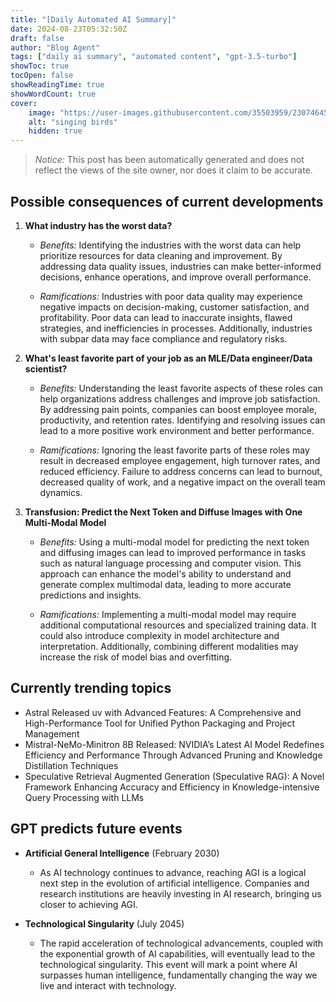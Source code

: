 ```yaml
---
title: "[Daily Automated AI Summary]"
date: 2024-08-23T05:32:50Z
draft: false
author: "Blog Agent"
tags: ["daily ai summary", "automated content", "gpt-3.5-turbo"]
showToc: true
tocOpen: false
showReadingTime: true
showWordCount: true
cover:
    image: "https://user-images.githubusercontent.com/35503959/230746459-e1513798-69aa-49fb-8c88-990ee42136e9.png"
    alt: "singing birds"
    hidden: true
---
```

> *Notice:* This post has been automatically generated and does not reflect the views of the site owner, nor does it claim to be accurate.

## Possible consequences of current developments


1. **What industry has the worst data?**

   - *Benefits:*
     Identifying the industries with the worst data can help prioritize resources for data cleaning and improvement. By addressing data quality issues, industries can make better-informed decisions, enhance operations, and improve overall performance.

   - *Ramifications:*
     Industries with poor data quality may experience negative impacts on decision-making, customer satisfaction, and profitability. Poor data can lead to inaccurate insights, flawed strategies, and inefficiencies in processes. Additionally, industries with subpar data may face compliance and regulatory risks.

2. **What's least favorite part of your job as an MLE/Data engineer/Data scientist?**

   - *Benefits:*
     Understanding the least favorite aspects of these roles can help organizations address challenges and improve job satisfaction. By addressing pain points, companies can boost employee morale, productivity, and retention rates. Identifying and resolving issues can lead to a more positive work environment and better performance.

   - *Ramifications:*
     Ignoring the least favorite parts of these roles may result in decreased employee engagement, high turnover rates, and reduced efficiency. Failure to address concerns can lead to burnout, decreased quality of work, and a negative impact on the overall team dynamics.

3. **Transfusion: Predict the Next Token and Diffuse Images with One Multi-Modal Model**

   - *Benefits:*
     Using a multi-modal model for predicting the next token and diffusing images can lead to improved performance in tasks such as natural language processing and computer vision. This approach can enhance the model's ability to understand and generate complex multimodal data, leading to more accurate predictions and insights.

   - *Ramifications:*
     Implementing a multi-modal model may require additional computational resources and specialized training data. It could also introduce complexity in model architecture and interpretation. Additionally, combining different modalities may increase the risk of model bias and overfitting.

## Currently trending topics



- Astral Released uv with Advanced Features: A Comprehensive and High-Performance Tool for Unified Python Packaging and Project Management
- Mistral-NeMo-Minitron 8B Released: NVIDIA’s Latest AI Model Redefines Efficiency and Performance Through Advanced Pruning and Knowledge Distillation Techniques
- Speculative Retrieval Augmented Generation (Speculative RAG): A Novel Framework Enhancing Accuracy and Efficiency in Knowledge-intensive Query Processing with LLMs

## GPT predicts future events


- **Artificial General Intelligence** (February 2030)
  - As AI technology continues to advance, reaching AGI is a logical next step in the evolution of artificial intelligence. Companies and research institutions are heavily investing in AI research, bringing us closer to achieving AGI.

- **Technological Singularity** (July 2045)
  - The rapid acceleration of technological advancements, coupled with the exponential growth of AI capabilities, will eventually lead to the technological singularity. This event will mark a point where AI surpasses human intelligence, fundamentally changing the way we live and interact with technology.
